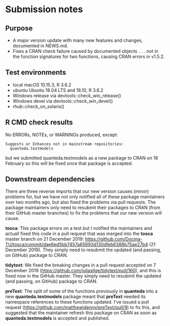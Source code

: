 # Submission notes

## Purpose
    
- A major version update with many new features and changes, documented in NEWS.md.
- Fixes a CRAN check failure caused by documented objects `...` not in the function signatures for two functions, causing CRAN errors in v1.5.2.

## Test environments

* local macOS 10.15.3, R 3.6.2
* ubuntu Ubuntu 18.04 LTS and 18.10, R 3.6.2
* Windows release via devtools::check_win_release()
* Windows devel via devtools::check_win_devel()
* rhub::check_on_solaris()

## R CMD check results

No ERRORs, NOTEs, or WARNINGs produced, except:

```
Suggests or Enhances not in mainstream repositories:
  quanteda.textmodels
```

but we submitted quanteda.textmodels as a new package to CRAN on 18 February so this will be fixed once that package is accepted.

## Downstream dependencies

There are three reverse imports that our new version causes (minor) problems for, but we have not only notified all of these package maintainers over two months ago, but also fixed the problems via pull requests.  The package maintainers only need to resubmit their packages to CRAN (from their GitHub master branches) to fix the problems that our new version will cause.

**tosca**:  This package errors on a test but I notified the maintainers and actuall fixed this code in a pull request that was merged into the **tosca** master branch on 21 December 2019: https://github.com/Docma-TU/tosca/commit/dae6ed5bb7457a65693d130dfeb6388b75ae27b4 (21 December 2019).  They simply need to resubmit the updated (and passing, on GitHub) package to CRAN.

**tidytext**:  We fixed the breaking changes in a pull request accepted on 7 December 2019 (https://github.com/juliasilge/tidytext/pull/160), and this is fixed now in the GitHub master.  They simply need to resubmit the updated (and passing, on GitHub) package to CRAN.

**preText**:  The split of some of the functions previously in **quanteda** into a new **quanteda.textmodels** package meant that **preText** needed its namespace references to these functions updated.  I've issued a pull request (https://github.com/matthewjdenny/preText/pull/9) to fix this, and suggested that the maintainer refresh this package on CRAN as soon as **quanteda.textmodels** is accepted and published.
